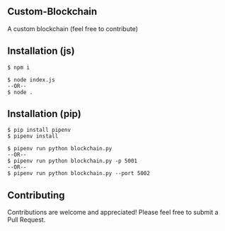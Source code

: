## Custom-Blockchain
A custom blockchain (feel free to contribute)

## Installation (js)
```
$ npm i

$ node index.js
--OR--
$ node .
```

## Installation (pip)
```
$ pip install pipenv
$ pipenv install

$ pipenv run python blockchain.py
--OR--
$ pipenv run python blockchain.py -p 5001
--OR--
$ pipenv run python blockchain.py --port 5002
```

## Contributing

Contributions are welcome and appreciated! Please feel free to submit a Pull Request.
